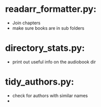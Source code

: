 # readarr_formatter.py:
- Join chapters
- make sure books are in sub folders

# directory_stats.py:
- print out useful info on the audiobook dir

# tidy_authors.py:
- check for authors with similar names
- 